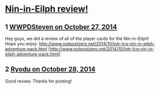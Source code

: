 # [Nin-in-Eilph review!](https://community.fantasyflightgames.com/topic/125843-nin-in-eilph-review/)

## 1 [WWPDSteven on October 27, 2014](https://community.fantasyflightgames.com/topic/125843-nin-in-eilph-review/?do=findComment&comment=1313358)

Hey guys, we did a review of all of the player cards for the Nin-in-Eilph! Hope you enjoy: http://www.outpostzero.net/2014/10/lotr-lcg-nin-in-eilph-adventure-pack.html [http://www.outpostzero.net/2014/10/lotr-lcg-nin-in-eilph-adventure-pack.html]

## 2 [Ryodu on October 28, 2014](https://community.fantasyflightgames.com/topic/125843-nin-in-eilph-review/?do=findComment&comment=1314662)

Good review. Thanks for posting!

